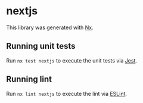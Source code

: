 # nextjs

This library was generated with [Nx](https://nx.dev).

## Running unit tests

Run `nx test nextjs` to execute the unit tests via [Jest](https://jestjs.io).

## Running lint

Run `nx lint nextjs` to execute the lint via [ESLint](https://eslint.org/).
